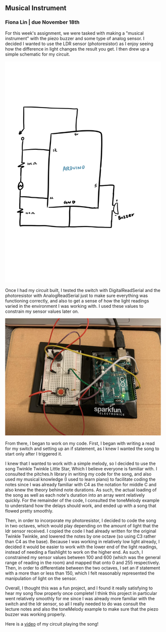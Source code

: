## Musical Instrument

### Fiona Lin | due November 18th

For this week's assignment, we were tasked with making a "musical instrument" with the piezo buzzer and some type of analog sensor. I decided I wanted to use the LDR sensor (photoresistor) as I enjoy seeing how the difference in light changes the result you get. I then drew up a simple schematic for my circuit. 

![](https://github.com/fionajlin/IntrotoIM/blob/main/Nov%2018%20Musical%20Instrument/media/nov18%20music%20schematic.jpg)

Once I had my circuit built, I tested the switch with DigitalReadSerial and the photoresistor with AnalogReadSerial just to make sure everything was functioning correctly, and also to get a sense of how the light readings varied in the environment I was working with. I used these values to constrain my sensor values later on. 

![](https://github.com/fionajlin/IntrotoIM/blob/main/Nov%2018%20Musical%20Instrument/media/nov%2018%20music.jpg)

From there, I began to work on my code. First, I began with writing a read for my switch and setting up an if statement, as I knew I wanted the song to start only after I triggered it. 

I knew that I wanted to work with a simple melody, so I decided to use the song Twinkle Twinkle Little Star, Which I believe everyone is familiar with. I consulted the pitches.h library in writing my code for the song, and also used my musical knowledge (I used to learn piano) to facilitate coding the notes since I was already familiar with C4 as the notation for middle C and also knew the theory behind note durations. As such, the actual loading of the song as well as each note's duration into an array went relatively quickly. For the remainder of the code, I consulted the toneMelody example to understand how the delays should work, and ended up with a song that flowed pretty smoothly. 

Then, in order to incorporate my photoresistor, I decided to code the song in two octaves, which would play depending on the amount of light that the ldr sensor received. I copied the code I had already written for the original Twinkle Twinkle, and lowered the notes by one octave (so using C3 rather than C4 as the base). Because I was working in relatively low light already, I decided it would be easier to work with the lower end of the light readings, instead of needing a flashlight to work on the higher end. As such, I constrained my sensor values between 100 and 600 (which was the general range of reading in the room) and mapped that onto 0 and 255 respectively. Then, in order to differentiate between the two octaves, I set an if statement with a more than or less than 150, which I felt reasonably represented the manipulation of light on the sensor. 

Overall, I thought this was a fun project, and I found it really satisfying to hear my song flow properly once complete! I think this project in particular went relatively smoothly for me since I was already more familiar with the switch and the ldr sensor, so all I really needed to do was consult the lecture notes and also the toneMelody example to make sure that the piezo buzzer was working properly. 

Here is a [video](https://github.com/fionajlin/IntrotoIM/blob/main/Nov%2018%20Musical%20Instrument/media/nov18%20music%20vid.mov) of my circuit playing the song!
